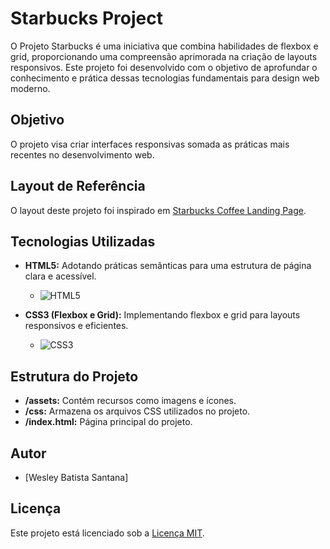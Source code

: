 # Starbucks Project

O Projeto Starbucks é uma iniciativa que combina habilidades de flexbox e grid, proporcionando uma compreensão aprimorada na criação de layouts responsivos. Este projeto foi desenvolvido com o objetivo de aprofundar o conhecimento e prática dessas tecnologias fundamentais para design web moderno.

## Objetivo

O projeto visa criar interfaces responsivas somada as práticas mais recentes no desenvolvimento web.

## Layout de Referência

O layout deste projeto foi inspirado em [Starbucks Coffee Landing Page](https://nicepage.com/lp/17223/starbucks-coffee-landing-page).

## Tecnologias Utilizadas

- **HTML5:** Adotando práticas semânticas para uma estrutura de página clara e acessível.
  - ![HTML5](https://img.shields.io/badge/HTML5-E34F26?style=for-the-badge&logo=html5&logoColor=white)

- **CSS3 (Flexbox e Grid):** Implementando flexbox e grid para layouts responsivos e eficientes.
  - ![CSS3](https://img.shields.io/badge/CSS3-1572B6?style=for-the-badge&logo=css3&logoColor=white)

## Estrutura do Projeto

- **/assets:** Contém recursos como imagens e ícones.
- **/css:** Armazena os arquivos CSS utilizados no projeto.
- **/index.html:** Página principal do projeto.


## Autor

- [Wesley Batista Santana]

## Licença

Este projeto está licenciado sob a [Licença MIT](LICENSE).